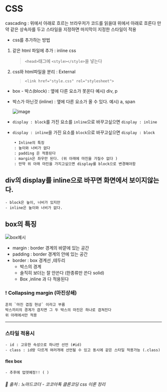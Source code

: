 # CSS

cascading : 위에서 아래로 흐르는
브라우저가 코드를 읽을대 위에서 아래로 흐른다
만약 같은 상속자를 두고 스타일을 지정하면 마지막이 지정한 스타일이 적용

- css를 추가하는 방법

1. 같은 html 파일에 추가 : inline css
   > `<head>`태그에 `<style></style>`을 넣는다
2. css와 html파일을 분리 : External
   > `<link href="style.css" rel="stylesheet">`

- box - 박스(block) : 옆에 다른 요소가 못온다
  예시) div, p
- 박스가 아닌것 (inline) : 옆에 다른 요소가 올 수 있다.
  예시) a, span

  ![image](https://media.vlpt.us/images/eunsonny/post/e7ff3081-ded6-4c35-b2bd-f9d679a1d0f2/blockinline.png)

- `display : block`를 가진 요소를 `inline`으로 바꾸고싶으면 `display : inline`
- `display : inline`을 가진 요소를 `block`으로 바꾸고싶으면 `display : block`

```
	• Inline의 특징
	: 높이와 너비가 없다
	: padding 은 적용된다
	: margin은 좌우만 된다. (위 아래에 마진을 가질수 없다 )
	: 만약 위 아래 마진을 가지고싶으면 display를 block으로 변경해야함

```

## div의 display를 inline으로 바꾸면 화면에서 보이지않는다.

    - block은 높이, 너비가 있지만
    - inline은 높이와 너비가 없다.

## box의 특징

![box예시](https://media.vlpt.us/images/woals3000/post/c06b9ea3-38dc-4c8a-b391-3f06c61e2b73/box-model.png)

- margin : border 경계의 바깥에 있는 공간
- padding : border 경계의 안에 있는 공간
- border : box 경계선 ,테두리
  - 박스의 경계
  - 솔직히 보더는 잘 안쓴다 (한종류만 쓴다 solid)
  - Box ,inline 과 다 적용된다

### ! Collapsing margin (마진상쇄)

    흔히 `마진 겹침 현상` 이라고 부름
    박스끼리의 경계가 겹치면 그 두 박스의 마진은 하나로 겹쳐진다
    위 아래에서만 적용

---

### 스타일 적용시

    - id : 고유한 속성으로 하나만 선언 (#id)
    - class : id랑 다르게 여러개에 선언될 수 있고 동시에 같은 스타일 적용가능 (.class)

#### flex box

    - 추후에 업뎃예정!! ( )

###### 🧠 출처 : 노마드코더 - 코코아톡 클론코딩 css 이론 정리

